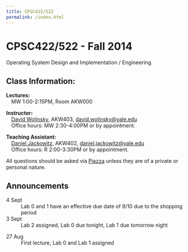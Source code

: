 ```yaml
---
title: CPSC422/522
permalink: /index.html
---
```


<div class="jumbotron">
<h1>CPSC422/522 - Fall 2014</h1>
<p>Operating System Design and Implementation / Engineering.</p>
</div>

<div class="row">
<div class="col-md-7">

<h2>Class Information:</h2>

<p class="lead">
<b>Lectures:</b><br/>
&emsp;MW 1:00-2:15PM, Room AKW000
</p>

<p class="lead">
<b>Instructor:</b><br/>
&emsp;<a href="http://www.davidwolinsky.com">David Wolinsky</a>,
  AKW403,
  <a href="mailto:david.wolinsky@yale.edu">david.wolinsky@yale.edu</a><br/>
&emsp;Office hours: MW 2:30-4:00PM or by appointment.
</p>


<p class="lead">
<b>Teaching Assistant:</b><br/>
&emsp;<a href="">Daniel Jackowitz</a>,
  AKW402,
  <a href="mailto:daniel.jackowitz@yale.edu">daniel.jackowitz@yale.edu</a><br/>
&emsp;Office hours: R 2:00-3:30PM or by appointment.
</p>

<p class="lead">
All questions should be asked via
<a href="http://piazza.com/yale/fall2014/cpsc422522">Piazza</a>
unless they are of a private or personal nature.
</p>
</div>
<div class="col-md-5">

<h2>Announcements</h2>

<dl>
<dt>4 Sept</dt>
<dd>Lab 0 and 1 have an effective due date of 9/10 due to the shopping period</dd>
<dt>3 Sept</dt>
<dd>Lab 2 assigned, Lab 0 due tonight, Lab 1 due tomorrow night</dd>
</dl>
<dt>27 Aug</dt>
<dd>First lecture, Lab 0 and Lab 1 assigned</dd>
</dl>

</div>
</div>
</div>
